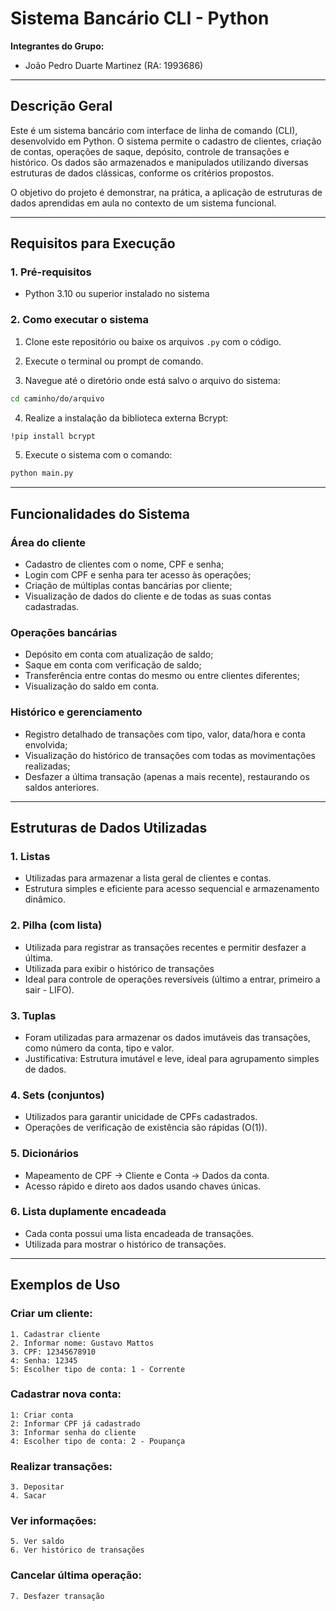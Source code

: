 # Sistema Bancário CLI - Python

**Integrantes do Grupo:**

* João Pedro Duarte Martinez (RA: 1993686)

---

## Descrição Geral

Este é um sistema bancário com interface de linha de comando (CLI), desenvolvido em Python. O sistema permite o cadastro de clientes, criação de contas, operações de saque, depósito, controle de transações e histórico. Os dados são armazenados e manipulados utilizando diversas estruturas de dados clássicas, conforme os critérios propostos.

O objetivo do projeto é demonstrar, na prática, a aplicação de estruturas de dados aprendidas em aula no contexto de um sistema funcional.

---

## Requisitos para Execução

### 1. Pré-requisitos

* Python 3.10 ou superior instalado no sistema

### 2. Como executar o sistema

1. Clone este repositório ou baixe os arquivos `.py` com o código.

2. Execute o terminal ou prompt de comando.

3. Navegue até o diretório onde está salvo o arquivo do sistema:

```bash
cd caminho/do/arquivo
```
4. Realize a instalação da biblioteca externa Bcrypt:
```bash
!pip install bcrypt
```
5. Execute o sistema com o comando:

```bash
python main.py
```

---

## Funcionalidades do Sistema

### Área do cliente

* Cadastro de clientes com o nome, CPF e senha;
* Login com CPF e senha  para ter acesso às operações;
* Criação de múltiplas contas bancárias por cliente;
* Visualização de dados do cliente e de todas as suas contas cadastradas.

### Operações bancárias
* Depósito em conta com atualização de saldo;
* Saque em conta com verificação de saldo;
* Transferência entre contas do mesmo ou entre clientes diferentes;
* Visualização do saldo em conta.

### Histórico e gerenciamento
* Registro detalhado de transações com tipo, valor, data/hora e conta envolvida;
* Visualização do histórico de transações com todas as movimentações realizadas;
* Desfazer a última transação (apenas a mais recente), restaurando os saldos anteriores.



---

## Estruturas de Dados Utilizadas

### 1. **Listas**

* Utilizadas para armazenar a lista geral de clientes e contas.
* Estrutura simples e eficiente para acesso sequencial e armazenamento dinâmico.

### 2. **Pilha (com lista)**

* Utilizada para registrar as transações recentes e permitir desfazer a última.
* Utilizada para exibir o histórico de transações
* Ideal para controle de operações reversíveis (último a entrar, primeiro a sair - LIFO).

### 3. **Tuplas**

* Foram utilizadas para armazenar os dados imutáveis das transações, como número da conta, tipo e valor.
* Justificativa: Estrutura imutável e leve, ideal para agrupamento simples de dados.

### 4. **Sets (conjuntos)**

* Utilizados para garantir unicidade de CPFs cadastrados.
* Operações de verificação de existência são rápidas (O(1)).

### 5. **Dicionários**

* Mapeamento de CPF → Cliente e Conta → Dados da conta.
* Acesso rápido e direto aos dados usando chaves únicas.

### 6. **Lista duplamente encadeada**

* Cada conta possui uma lista encadeada de transações.
* Utilizada para mostrar o histórico de transações.

---

## Exemplos de Uso

### Criar um cliente:

```
1. Cadastrar cliente
2. Informar nome: Gustavo Mattos
3. CPF: 12345678910
4: Senha: 12345
5: Escolher tipo de conta: 1 - Corrente
```

### Cadastrar nova conta:

```
1: Criar conta
2: Informar CPF já cadastrado
3: Informar senha do cliente
4: Escolher tipo de conta: 2 - Poupança
```

### Realizar transações:

```
3. Depositar
4. Sacar
```

### Ver informações:

```
5. Ver saldo
6. Ver histórico de transações
```

### Cancelar última operação:

```
7. Desfazer transação
```
